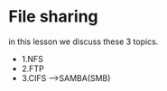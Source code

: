 # File sharing
in this lesson we discuss these 3 topics.

<ul>
<li>1.NFS</li>
<li>2.FTP</li>
<li>3.CIFS -->SAMBA(SMB)</li>
</ul>

